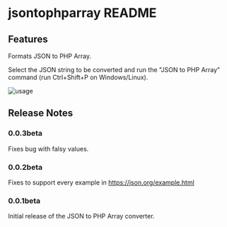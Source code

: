 # jsontophparray README

## Features

Formats JSON to PHP Array.

Select the JSON string to be converted and run the "JSON to PHP Array" command (run Ctrl+Shift+P on Windows/Linux).

![usage](./animations/usage.gif)

## Release Notes

### 0.0.3beta
Fixes bug with falsy values.
### 0.0.2beta

Fixes to support every example in https://json.org/example.html

### 0.0.1beta

Initial release of the JSON to PHP Array converter.
